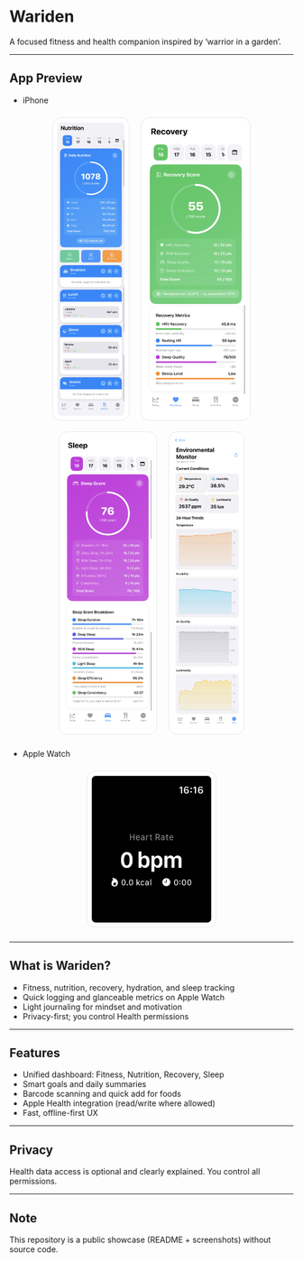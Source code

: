 # Wariden

A focused fitness and health companion inspired by ‘warrior in a garden’.

---

## App Preview

- iPhone

<div align="center">
  <img src="screenshots/ios-nutrition.png" alt="Nutrition" height="520" style="border:1px solid #e5e7eb;border-radius:16px;padding:8px;margin:8px;background:#ffffff;" />
  <img src="screenshots/ios-recovery.png" alt="Recovery" height="520" style="border:1px solid #e5e7eb;border-radius:16px;padding:8px;margin:8px;background:#ffffff;" />
  <img src="screenshots/ios-sleep.png" alt="Sleep" height="520" style="border:1px solid #e5e7eb;border-radius:16px;padding:8px;margin:8px;background:#ffffff;" />
  <img src="screenshots/ios-env.png" alt="Environmental Monitor" height="520" style="border:1px solid #e5e7eb;border-radius:16px;padding:8px;margin:8px;background:#ffffff;" />
  
</div>

- Apple Watch

<div align="center">
  <img src="screenshots/watch-workout.png" alt="Workout" height="260" style="border:1px solid #e5e7eb;border-radius:16px;padding:8px;margin:8px;background:#ffffff;" />
</div>

---

## What is Wariden?

- Fitness, nutrition, recovery, hydration, and sleep tracking
- Quick logging and glanceable metrics on Apple Watch
- Light journaling for mindset and motivation
- Privacy-first; you control Health permissions

---

## Features

- Unified dashboard: Fitness, Nutrition, Recovery, Sleep
- Smart goals and daily summaries
- Barcode scanning and quick add for foods
- Apple Health integration (read/write where allowed)
- Fast, offline-first UX

---

## Privacy

Health data access is optional and clearly explained. You control all permissions.

---

## Note

This repository is a public showcase (README + screenshots) without source code.
